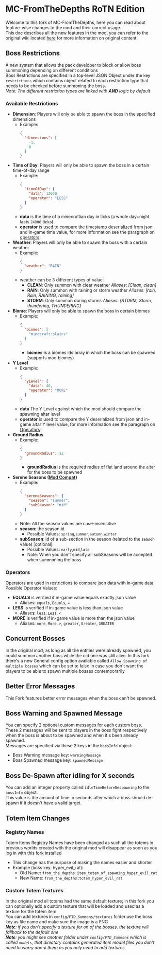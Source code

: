 <!--
Author: @Davoleo
-->

# MC-FromTheDepths RoTN Edition
Welcome to this fork of MC-FromTheDepths, 
here you can read about feature-wise changes to the mod and their correct usage.<br>
This doc describes all the new features in the mod, 
you can refer to the original wiki located [here](https://www.curseforge.com/minecraft/mc-mods/from-the-depths/pages/welcome) 
for more information on original content

## Boss Restrictions
A new system that allows the pack developer 
to block or allow boss summoning depending on different conditions<br>
Boss Restrictions are specified in a top-level JSON Object under the key `restrictions` 
which contains object related to each restriction type that needs to be checked before summoning the boss.<br>
_Note: The different restriction types are linked with **AND** logic by default_

### Available Restrictions
- **Dimension**: Players will only be able to spawn the boss in the specified dimensions
  - Example:
    ```json
    {
      "dimensions": [
        -1,
        0
      ]
    } 
    ```
- **Time of Day**: Players will only be able to spawn the boss in a certain time-of-day range
  - Example:
    ```json
    {
      "timeOfDay": {
        "data": 12000,
        "operator": "LESS"
      }
    }
    ```
  - **data** is the time of a minecraftian day in ticks (a whole day+night lasts `24000` ticks)
  - **operator** is used to compare the timestamp deserialized from json and in-game time value, for more
  information see the paragraph on [operators](#operators)
- **Weather**: Players will only be able to spawn the boss with a certain weather
  - Example:
    ```json
    {
      "weather": "RAIN"
    }
    ```
  - weather can be 3 different types of value:
    - **CLEAN**: Only summon with clear weather _Aliases: [Clean, clean]_
    - **RAIN**: Only summon with raining or storm weather _Aliases: [rain, Rain, RAINING, raining]_
    - **STORM**: Only summon during storms _Aliases: [STORM, Storm, thundering, THUNDERING]_
- **Biome**: Players will only be able to spawn the boss in certain biomes
  - Example:
    ```json
    {
      "biomes": [
        "minecraft:plains"
      ]
    }
    ```
    - **biomes** is a biomes ids array in which the boss can be spawned (supports mod biomes)
- **Y Level**
  - Example:
    ```json
    {
      "yLevel": {
        "data": 40,
        "operator": "MORE"
      }
    }
    ```
  - **data** The Y Level against which the mod should compare the spawning altar level
  - **operator** is used to compare the Y deserialized from json and in-game altar Y level value, for more
    information see the paragraph on [Operators](#operators)
- **Ground Radius**
  - Example:
    ```json
    {
      "groundRadius": 12
    }
    ```
    - **groundRadius** is the required radius of flat land around the altar for the boss to be spawned
- **Serene Seasons ([Mod Compat](https://www.curseforge.com/minecraft/mc-mods/serene-seasons))**
  - Example:
    ```json
    {
      "sereneSeasons": {
        "season": "summer",
        "subSeason": "mid"
      }
    }
    ```
  - Note: All the season values are case-insensitive 
  - **season**: the season id
    - Possible Values: `spring`,`summer`,`autumn`,`winter`
  - **subSeason**: id of a sub-section in the season (related to the `season` value) [optional]
    - Possible Values: `early`,`mid`,`late`
    - Note: When you don't specify all subSeasons will be accepted when summoning the boss

### Operators
Operators are used in restrictions to compare json data with in-game data<br>
Possible Operator Values:
- **EQUALS** is verified if in-game value equals exactly json value
  - Aliases: `equals`, `Equals`, `=`
- **LESS** is verified if in-game value is less than json value
  - Aliases: `less`, `Less`, `<`
- **MORE** is verified if in-game value is more than the json value
  - Aliases: `more`, `More`, `>`, `greater`, `Greater`, `GREATER`
  
## Concurrent Bosses
In the original mod, as long as all the entities were already spawned,
you could summon another boss while the old one was still alive.
In this fork there's a new General config option available called `Allow Spawning of multiple bosses`
which can be set to false in case you don't want the players to be able to spawn multiple bosses contemporarily

## Better Error Messages
This Fork features better error messages when the boss can't be spawned.

## Boss Warning and Spawned Message
You can specify 2 optional custom messages for each custom boss.<br>
These 2 messages will be sent to players in the boss fight respectively when the boss is about to be spawned
and when it's been already spawned.<br>
Messages are specified via these 2 keys in the `bossInfo` object:
- Boss Warning message key: `warningMessage`
- Boss Spawned message key: `spawnedMessage`

## Boss De-Spawn after idling for X seconds
You can add an integer property called `idleTimeBeforeDespawning` to the `bossInfo` object.<br>
This value is the amount of time in seconds after which a boss should de-spawn if it doesn't have a valid target.

## Totem Item Changes

### Registry Names
Totem Items Registry Names have been changed as such all the totems in previous worlds created with the original mod
will disappear as soon as you log in with this fork installed
- This change has the purpose of making the names easier and shorter
- Example (boss key: hyper_evil_rat): 
  - Old Name: `from_the_depths:item_totem_of_spawning_hyper_evil_rat`
  - New Name: `from_the_depths:totem_hyper_evil_rat`

### Custom Totem Textures
In the original mod all totems had the same default texture; 
in this fork you can optionally add a custom texture that will be loaded and used as a texture for 
the totem item.<br>
You can add textures in `config/FTD_Summons/textures` folder use the boss key as file name 
and make sure the image is a PNG<br>
_**Note**: if you don't specify a texture for on of the bosses, the texture will fallback to the default one_<br>
_**Note**: you might see another folder under `config/FTD_Summons` which is called `models`, that
directory contains generated item model files you don't need to worry about them as you only need to add textures_
